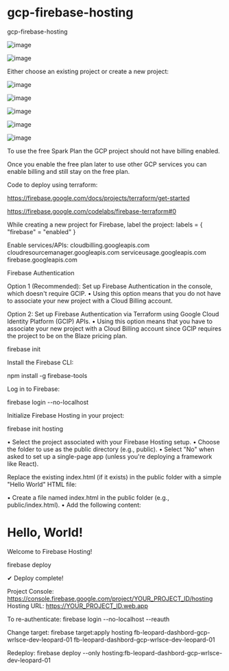 # gcp-firebase-hosting
gcp-firebase-hosting

![image](https://github.com/user-attachments/assets/9c2b39c4-5b8d-45f0-bfc9-5cc5f3c9bc3e)

![image](https://github.com/user-attachments/assets/f5316fad-db36-4bd0-b014-770db0cde7f6)

Either choose an existing project or create a new project:

![image](https://github.com/user-attachments/assets/9b72aa22-d5d4-4c20-a2f6-50807f25f852)

![image](https://github.com/user-attachments/assets/d128a0c8-702b-4cf4-a48f-663d5c75d282)

![image](https://github.com/user-attachments/assets/9786c4c4-669a-436d-91fa-69ee04850142)

![image](https://github.com/user-attachments/assets/96e6dcd0-3fa1-4b75-998e-c286d4d3e02e)

![image](https://github.com/user-attachments/assets/5bdf17ca-e7f5-43f3-9e3c-a1b026fde642)


To use the free Spark Plan the GCP project should not have billing enabled.

Once you enable the free plan later to use other GCP services you can enable billing and still stay on the free plan.

Code to deploy using terraform:

https://firebase.google.com/docs/projects/terraform/get-started 

https://firebase.google.com/codelabs/firebase-terraform#0

While creating a new project for Firebase, label the project:
labels = { "firebase" = "enabled" }

Enable services/APIs: 
cloudbilling.googleapis.com cloudresourcemanager.googleapis.com serviceusage.googleapis.com firebase.googleapis.com

Firebase Authentication

Option 1 (Recommended): Set up Firebase Authentication in the console, which doesn't require GCIP. 
• Using this option means that you do not have to associate your new project with a Cloud Billing account.

Option 2: Set up Firebase Authentication via Terraform using Google Cloud Identity Platform (GCIP) APIs. 
• Using this option means that you have to associate your new project with a Cloud Billing account since GCIP requires the project to be on the Blaze pricing plan.


firebase init


Install the Firebase CLI:

npm install -g firebase-tools


Log in to Firebase:

firebase login --no-localhost


Initialize Firebase Hosting in your project:

firebase init hosting


•	Select the project associated with your Firebase Hosting setup.
•	Choose the folder to use as the public directory (e.g., public).
•	Select "No" when asked to set up a single-page app (unless you're deploying a framework like React).


Replace the existing index.html (if it exists) in the public folder with a simple "Hello World" HTML file:

•	Create a file named index.html in the public folder (e.g., public/index.html).
•	Add the following content:


<!DOCTYPE html>
<html>
<head>
    <title>Hello World</title>
</head>
<body>
    <h1>Hello, World!</h1>
    <p>Welcome to Firebase Hosting!</p>
</body>
</html>


firebase deploy


✔  Deploy complete!


Project Console: https://console.firebase.google.com/project/YOUR_PROJECT_ID/hosting
Hosting URL: https://YOUR_PROJECT_ID.web.app

To re-authenticate:
firebase login --no-localhost --reauth

Change target:
firebase target:apply hosting  fb-leopard-dashbord-gcp-wrlsce-dev-leopard-01 fb-leopard-dashbord-gcp-wrlsce-dev-leopard-01

Redeploy:
firebase deploy --only hosting:fb-leopard-dashbord-gcp-wrlsce-dev-leopard-01
